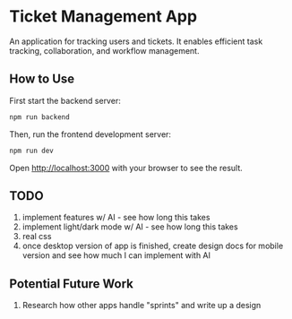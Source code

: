 # Ticket Management App
An application for tracking users and tickets. It enables efficient task tracking, collaboration, and workflow management.

## How to Use
First start the backend server:

```bash
npm run backend
```

Then, run the frontend development server:

```bash
npm run dev
```

Open [http://localhost:3000](http://localhost:3000) with your browser to see the result.

## TODO
1. implement features w/ AI - see how long this takes
1. implement light/dark mode w/ AI - see how long this takes
1. real css
1. once desktop version of app is finished, create design docs for mobile version
and see how much I can implement with AI

## Potential Future Work
1. Research how other apps handle "sprints" and write up a design